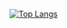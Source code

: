 [![Top Langs](https://codestats-readme.vercel.app/api/top-langs/?username=gio-bon&layout=compact)](https://github.com/aviortheking/codestats-readme)
